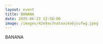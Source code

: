 ```yaml
---
layout: event
title: BANANA
date: 2025-06-23 12:58:00
image: /images/42e9as7nataai4a6jcufwg.jpeg
---
```

BANANA
